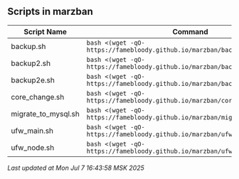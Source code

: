 ## Scripts in marzban

| Script Name | Command |
|-------------|---------|
| backup.sh | `bash <(wget -qO- https://famebloody.github.io/marzban/backup.sh)` |
| backup2.sh | `bash <(wget -qO- https://famebloody.github.io/marzban/backup2.sh)` |
| backup2e.sh | `bash <(wget -qO- https://famebloody.github.io/marzban/backup2e.sh)` |
| core_change.sh | `bash <(wget -qO- https://famebloody.github.io/marzban/core_change.sh)` |
| migrate_to_mysql.sh | `bash <(wget -qO- https://famebloody.github.io/marzban/migrate_to_mysql.sh)` |
| ufw_main.sh | `bash <(wget -qO- https://famebloody.github.io/marzban/ufw_main.sh)` |
| ufw_node.sh | `bash <(wget -qO- https://famebloody.github.io/marzban/ufw_node.sh)` |

_Last updated at Mon Jul  7 16:43:58 MSK 2025_ 
